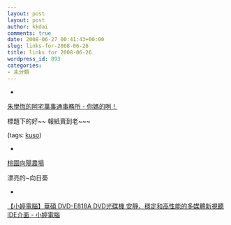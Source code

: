 ```yaml
---
layout: post
layout: post
author: kkdai
comments: true
date: 2008-06-27 00:41:43+00:00
slug: links-for-2008-06-26
title: links for 2008-06-26
wordpress_id: 893
categories:
- 未分類
---
```



	
  * 
		

[朱學恆的阿宅萬事通事務所 - 你媽的咧！](http://blogs.myoops.org/lucifer.php/2008/06/25/p334#more334)


		

標題下的好~~ 報紙賣到老~~~


		

(tags: [kuso](http://del.icio.us/kkdai/kuso))


	

	
  * 
		

[桃園向陽農場](http://blog.liontravel.com/MALUCHUNCHUN/post/2129/792/9413)


		

漂亮的~向日葵


	

	
  * 
		

[【小婷電腦】華碩 DVD-E818A DVD光碟機 安靜、穩定和高性能的多媒體新視聽IDE介面 - 小婷電腦](http://sh1.yahoo.edyna.com/etingo/item.asp?item_id=443012&cb_name=sh1.yahoo.edyna.com)


	



